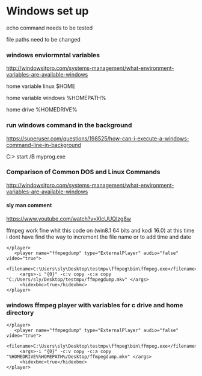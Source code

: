 # Windows set up

echo command needs to be tested

file paths need to be changed


### windows enviormntal variables

http://windowsitpro.com/systems-management/what-environment-variables-are-available-windows

home variable linux
	$HOME

home variable windows
	%HOMEPATH%

home drive 
	%HOMEDRIVE%


### run windows command in the background

https://superuser.com/questions/198525/how-can-i-execute-a-windows-command-line-in-background


C:\> start /B myprog.exe


### Comparison of Common DOS and Linux Commands

http://windowsitpro.com/systems-management/what-environment-variables-are-available-windows



#### sly man comment

https://www.youtube.com/watch?v=XlcUUQIzg8w

ffmpeg work fine whit this code  on (win8.1 64 bits and kodi 16.0)
at this time i dont have find the way to increment the file name or to add time and date


	</player>
	   <player name="ffmpegdump" type="ExternalPlayer" audio="false" video="true">
	  <filename>C:\Users\sly\Desktop\testmpv\ffmpeg\bin\ffmpeg.exe</filename>
	     <args>-i "{0}" -c:v copy -c:a copy "C:/Users/sly/Desktop/testmpv/ffmpegdump.mkv" </args>
	     <hidexbmc>true</hidexbmc>
	</player>


### windows ffmpeg player with variables for c drive and home directory


	</player>
	   <player name="ffmpegdump" type="ExternalPlayer" audio="false" video="true">
	  <filename>C:\Users\sly\Desktop\testmpv\ffmpeg\bin\ffmpeg.exe</filename>
	     <args>-i "{0}" -c:v copy -c:a copy "%HOMEDRIVE%%HOMEPATH%/Desktop/ffmpegdump.mkv" </args>
	     <hidexbmc>true</hidexbmc>
	</player>
